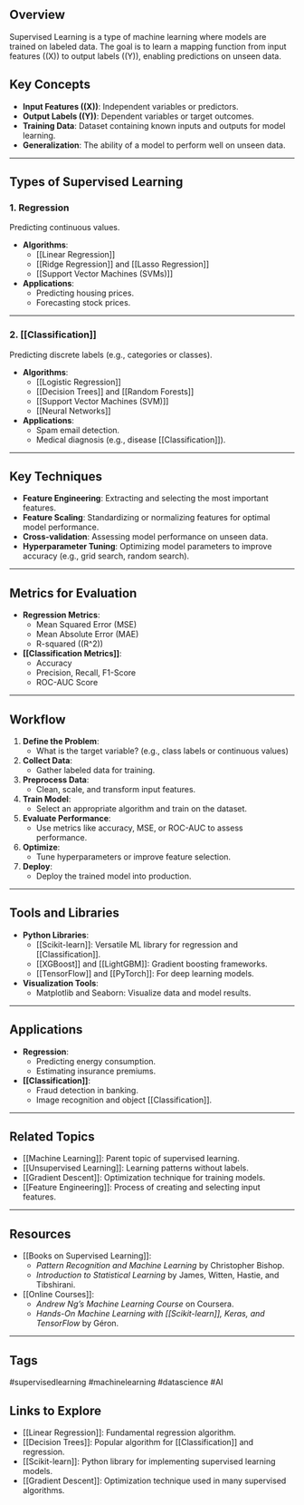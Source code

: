 ## Overview
Supervised Learning is a type of machine learning where models are trained on labeled data. The goal is to learn a mapping function from input features (\(X\)) to output labels (\(Y\)), enabling predictions on unseen data.

## Key Concepts
- **Input Features (\(X\))**: Independent variables or predictors.
- **Output Labels (\(Y\))**: Dependent variables or target outcomes.
- **Training Data**: Dataset containing known inputs and outputs for model learning.
- **Generalization**: The ability of a model to perform well on unseen data.

---

## Types of Supervised Learning

### **1. Regression**
Predicting continuous values.
- **Algorithms**:
  - [[Linear Regression]]
  - [[Ridge Regression]] and [[Lasso Regression]]
  - [[Support Vector Machines (SVMs)]]
- **Applications**:
  - Predicting housing prices.
  - Forecasting stock prices.

---

### **2. [[Classification]]**
Predicting discrete labels (e.g., categories or classes).
- **Algorithms**:
  - [[Logistic Regression]]
  - [[Decision Trees]] and [[Random Forests]]
  - [[Support Vector Machines (SVM)]]
  - [[Neural Networks]]
- **Applications**:
  - Spam email detection.
  - Medical diagnosis (e.g., disease [[Classification]]).

---

## Key Techniques
- **Feature Engineering**: Extracting and selecting the most important features.
- **Feature Scaling**: Standardizing or normalizing features for optimal model performance.
- **Cross-validation**: Assessing model performance on unseen data.
- **Hyperparameter Tuning**: Optimizing model parameters to improve accuracy (e.g., grid search, random search).

---

## Metrics for Evaluation
- **Regression Metrics**:
  - Mean Squared Error (MSE)
  - Mean Absolute Error (MAE)
  - R-squared (\(R^2\))
- **[[Classification Metrics]]**:
  - Accuracy
  - Precision, Recall, F1-Score
  - ROC-AUC Score

---

## Workflow
1. **Define the Problem**:
   - What is the target variable? (e.g., class labels or continuous values)
2. **Collect Data**:
   - Gather labeled data for training.
3. **Preprocess Data**:
   - Clean, scale, and transform input features.
4. **Train Model**:
   - Select an appropriate algorithm and train on the dataset.
5. **Evaluate Performance**:
   - Use metrics like accuracy, MSE, or ROC-AUC to assess performance.
6. **Optimize**:
   - Tune hyperparameters or improve feature selection.
7. **Deploy**:
   - Deploy the trained model into production.

---

## Tools and Libraries
- **Python Libraries**:
  - [[Scikit-learn]]: Versatile ML library for regression and [[Classification]].
  - [[XGBoost]] and [[LightGBM]]: Gradient boosting frameworks.
  - [[TensorFlow]] and [[PyTorch]]: For deep learning models.
- **Visualization Tools**:
  - Matplotlib and Seaborn: Visualize data and model results.

---

## Applications
- **Regression**:
  - Predicting energy consumption.
  - Estimating insurance premiums.
- **[[Classification]]**:
  - Fraud detection in banking.
  - Image recognition and object [[Classification]].

---

## Related Topics
- [[Machine Learning]]: Parent topic of supervised learning.
- [[Unsupervised Learning]]: Learning patterns without labels.
- [[Gradient Descent]]: Optimization technique for training models.
- [[Feature Engineering]]: Process of creating and selecting input features.

---

## Resources
- [[Books on Supervised Learning]]:
  - *Pattern Recognition and Machine Learning* by Christopher Bishop.
  - *Introduction to Statistical Learning* by James, Witten, Hastie, and Tibshirani.
- [[Online Courses]]:
  - *Andrew Ng’s Machine Learning Course* on Coursera.
  - *Hands-On Machine Learning with [[Scikit-learn]], Keras, and TensorFlow* by Géron.

---

## Tags
#supervisedlearning #machinelearning #datascience #AI

## Links to Explore
- [[Linear Regression]]: Fundamental regression algorithm.
- [[Decision Trees]]: Popular algorithm for [[Classification]] and regression.
- [[Scikit-learn]]: Python library for implementing supervised learning models.
- [[Gradient Descent]]: Optimization technique used in many supervised algorithms.